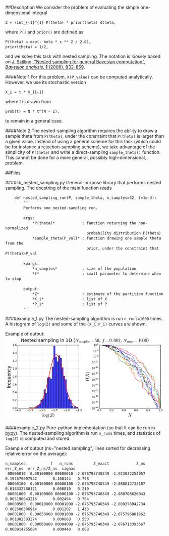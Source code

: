 ##Description
We consider the problem of evaluating the simple one-dimensional integral

    Z = \int_{-1}^{1} P(theta) * prior(theta) dtheta,
where `P()` and `prior()` are defined as

    P(theta) = exp(- beta * x ** 2 / 2.0),
    prior(theta) = 1/2,
and we solve this task with nested sampling.
The notation is loosely based on [J. Skilling, "Nested sampling for general Bayesian computation", *Bayesian analysis*, **1** (2006), 833-859](https://projecteuclid.org/euclid.ba/1340370944).

####Note 1
For this problem, `X(P_value)` can be computed analytically.
However, we use its stochastic version

    X_i = t * X_{i-1}
where t is drawn from

    prob(t) = N * t^(N - 1),
to remain in a general case.

####Note 2
The nested-sampling algorithm requires the ability to draw a sample theta from `P(theta)`, under the constraint that `P(theta)` is larger than a given value.
Instead of using a general scheme for this task (which could be for instance a rejection-sampling scheme), we take advantage of the simplicity of `P(theta)` and write a direct-sampling `sample_theta()` function.
This cannot be done for a more general, possibly high-dimensional, problem.

##Files

####lib_nested_sampling.py
General-purpose library that performs nested sampling.
The docstring of the main function reads
```
    def nested_sampling_run(P, sample_theta, n_samples=32, f=1e-3):
        '''
        Performs one nested-sampling run.
    
        args:
            *P(theta)*            : function returning the non-normalized
                                    probability distribution P(theta)
            *sample_theta(P_val)* : function drawing one sample theta from the
                                    prior, under the constraint that P(theta)>P_val
    
        kwargs:
            *n_samples*           : size of the population
            *f*                   : small parameter to determine when to stop
    
        output:
            *Z*                   : estimate of the partition function
            *X_i*                 : list of X
            *P_i*                 : list of P
        '''
```

####example_1.py
The nested-sampling algorithm is run `n_runs=1000` times. A histogram of `log(Z)` and some of the `(X_i,P_i)` curves are shown.

Example of output:
![fig_example_1.png](fig_example_1.png?raw=true)

####example_2.py
Pure-python implementation (so that it can be run in  [pypy](http://pypy.org)).
The nested-sampling algorithm is run `n_runs` times, and statistics of `log(Z)` is computed and stored.

Example of output (ns="nested sampling", lines sorted for decreasing relative error on the average):
```
n_samples           f   n_runs         Z_exact            Z_ns       err_Z_ns  err_Z_ns/Z_ns  sigmas
 00000010  0.00100000 00000010 -2.076793740349 -1.923032254057 0.192579697542       0.100144   0.798
 00000100  0.00100000 00000100 -2.076793740349 -2.080812733187 0.018332780121       0.008810   0.219
 00001000  0.00100000 00000100 -2.076793740349 -2.080708626043 0.005190043216       0.002494   0.754
 00000500  0.00010000 00001000 -2.076793740349 -2.080376942734 0.002500306914       0.001202   1.433
 00001000  0.00050000 00001000 -2.076793740349 -2.075796881962 0.001802503274       0.000868   0.553
 00001000  0.00060000 00004000 -2.076793740349 -2.076713393667 0.000914755084       0.000440   0.088
```
